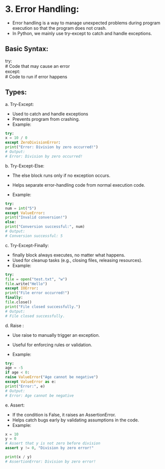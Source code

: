 # 3.	Error Handling:

- Error handling is a way to manage unexpected problems during program execution so that the program does not crash.
- In Python, we mainly use try-except to catch and handle exceptions.

## Basic Syntax:

try:  
    # Code that may cause an error  
except:  
    # Code to run if error happens  

## Types:

a.	Try-Except: 
- Used to catch and handle exceptions
- Prevents program from crashing.
- Example:
```python
try: 
x = 10 / 0 
except ZeroDivisionError: 
print("Error: Division by zero occurred!") 
# Output: 
# Error: Division by zero occurred! 
```

b.	Try-Except-Else: 
- The else block runs only if no exception occurs.
- Helps separate error-handling code from normal execution code.

- Example:
```python
try: 
num = int("5") 
except ValueError: 
print("Invalid conversion!") 
else: 
print("Conversion successful:", num) 
# Output: 
# Conversion successful: 5 
```


c.	Try-Except-Finally: 
- finally block always executes, no matter what happens.
- Used for cleanup tasks (e.g., closing files, releasing resources).
- Example:
```python
try: 
file = open("test.txt", "w") 
file.write("Hello") 
except IOError: 
print("File error occurred!") 
finally: 
file.close() 
print("File closed successfully.") 
# Output: 
# File closed successfully.
```

d.	Raise : 
- Use raise to manually trigger an exception.
- Useful for enforcing rules or validation.

- Example: 
```python
try: 
age = -5 
if age < 0: 
raise ValueError("Age cannot be negative") 
except ValueError as e: 
print("Error:", e) 
# Output: 
# Error: Age cannot be negative 
```

e.	Assert:
- If the condition is False, it raises an AssertionError.
- Helps catch bugs early by validating assumptions in the code.
- Example:
```python
x = 10
y = 0
# Assert that y is not zero before division
assert y != 0, "Division by zero error!"

print(x / y)
# AssertionError: Division by zero error!
```
